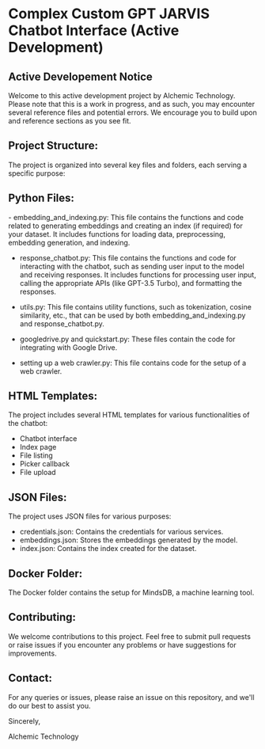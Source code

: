 # Complex Custom GPT JARVIS Chatbot Interface (Active Development)

<h2> Active Developement Notice </h2>
Welcome to this active development project by Alchemic Technology. Please note that this is a work in progress, and as such, you may encounter several reference files and potential errors. We encourage you to build upon and reference sections as you see fit.

<h2> Project Structure: </h2> 
The project is organized into several key files and folders, each serving a specific purpose:

<h2> Python Files: </h2>
- embedding_and_indexing.py: This file contains the functions and code related to generating embeddings and creating an index (if required) for your dataset. It includes functions for loading data, preprocessing, embedding generation, and indexing.

- response_chatbot.py: This file contains the functions and code for interacting with the chatbot, such as sending user input to the model and receiving responses. It includes functions for processing user input, calling the appropriate APIs (like GPT-3.5 Turbo), and formatting the responses.

- utils.py: This file contains utility functions, such as tokenization, cosine similarity, etc., that can be used by both embedding_and_indexing.py and response_chatbot.py.

- googledrive.py and quickstart.py: These files contain the code for integrating with Google Drive.

- setting up a web crawler.py: This file contains code for the setup of a web crawler.

<h2> HTML Templates: </h2>
The project includes several HTML templates for various functionalities of the chatbot:

- Chatbot interface
- Index page
- File listing
- Picker callback
- File upload

<h2> JSON Files: </h2>
The project uses JSON files for various purposes:

- credentials.json: Contains the credentials for various services.
- embeddings.json: Stores the embeddings generated by the model.
- index.json: Contains the index created for the dataset.

<h2> Docker Folder: </h2>
The Docker folder contains the setup for MindsDB, a machine learning tool.

<h2> Contributing: </h2>
We welcome contributions to this project. Feel free to submit pull requests or raise issues if you encounter any problems or have suggestions for improvements.

<h2> Contact: </h2>
For any queries or issues, please raise an issue on this repository, and we'll do our best to assist you.

Sincerely,

Alchemic Technology
